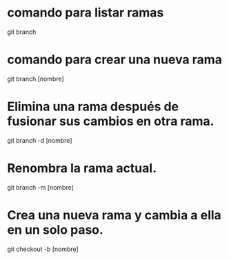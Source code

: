 # comando para listar ramas
git branch

# comando para crear una nueva rama
git branch [nombre]

# Elimina una rama después de fusionar sus cambios en otra rama.
git branch -d [nombre] 

# Renombra la rama actual.
git branch -m [nombre] 

# Crea una nueva rama y cambia a ella en un solo paso.
git checkout -b [nombre] 